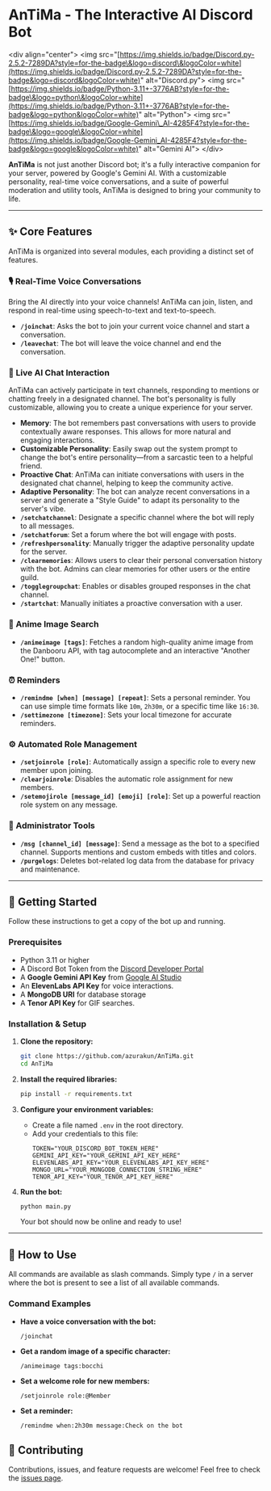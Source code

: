 # AnTiMa - The Interactive AI Discord Bot

\<div align="center"\>
\<img src="[https://img.shields.io/badge/Discord.py-2.5.2-7289DA?style=for-the-badge\&logo=discord\&logoColor=white](https://img.shields.io/badge/Discord.py-2.5.2-7289DA?style=for-the-badge&logo=discord&logoColor=white)" alt="Discord.py"\>
\<img src="[https://img.shields.io/badge/Python-3.11+-3776AB?style=for-the-badge\&logo=python\&logoColor=white](https://img.shields.io/badge/Python-3.11+-3776AB?style=for-the-badge&logo=python&logoColor=white)" alt="Python"\>
\<img src="[https://img.shields.io/badge/Google-Gemini\_AI-4285F4?style=for-the-badge\&logo=google\&logoColor=white](https://img.shields.io/badge/Google-Gemini_AI-4285F4?style=for-the-badge&logo=google&logoColor=white)" alt="Gemini AI"\>
\</div\>

**AnTiMa** is not just another Discord bot; it's a fully interactive companion for your server, powered by Google's Gemini AI. With a customizable personality, real-time voice conversations, and a suite of powerful moderation and utility tools, AnTiMa is designed to bring your community to life.

-----

## ✨ Core Features

AnTiMa is organized into several modules, each providing a distinct set of features.

### 🎙️ Real-Time Voice Conversations

Bring the AI directly into your voice channels\! AnTiMa can join, listen, and respond in real-time using speech-to-text and text-to-speech.

  - **`/joinchat`**: Asks the bot to join your current voice channel and start a conversation.
  - **`/leavechat`**: The bot will leave the voice channel and end the conversation.

### 💬 Live AI Chat Interaction

AnTiMa can actively participate in text channels, responding to mentions or chatting freely in a designated channel. The bot's personality is fully customizable, allowing you to create a unique experience for your server.

  - **Memory**: The bot remembers past conversations with users to provide contextually aware responses. This allows for more natural and engaging interactions.
  - **Customizable Personality**: Easily swap out the system prompt to change the bot's entire personality—from a sarcastic teen to a helpful friend.
  - **Proactive Chat**: AnTiMa can initiate conversations with users in the designated chat channel, helping to keep the community active.
  - **Adaptive Personality**: The bot can analyze recent conversations in a server and generate a "Style Guide" to adapt its personality to the server's vibe.
  - **`/setchatchannel`**: Designate a specific channel where the bot will reply to all messages.
  - **`/setchatforum`**: Set a forum where the bot will engage with posts.
  - **`/refreshpersonality`**: Manually trigger the adaptive personality update for the server.
  - **`/clearmemories`**: Allows users to clear their personal conversation history with the bot. Admins can clear memories for other users or the entire guild.
  - **`/togglegroupchat`**: Enables or disables grouped responses in the chat channel.
  - **`/startchat`**: Manually initiates a proactive conversation with a user.

### 🎨 Anime Image Search

  - **`/animeimage [tags]`**: Fetches a random high-quality anime image from the Danbooru API, with tag autocomplete and an interactive "Another One\!" button.

### ⏰ Reminders

  - **`/remindme [when] [message] [repeat]`**: Sets a personal reminder. You can use simple time formats like `10m`, `2h30m`, or a specific time like `16:30`.
  - **`/settimezone [timezone]`**: Sets your local timezone for accurate reminders.

### ⚙️ Automated Role Management

  - **`/setjoinrole [role]`**: Automatically assign a specific role to every new member upon joining.
  - **`/clearjoinrole`**: Disables the automatic role assignment for new members.
  - **`/setemojirole [message_id] [emoji] [role]`**: Set up a powerful reaction role system on any message.

### 👑 Administrator Tools

  - **`/msg [channel_id] [message]`**: Send a message as the bot to a specified channel. Supports mentions and custom embeds with titles and colors.
  - **`/purgelogs`**: Deletes bot-related log data from the database for privacy and maintenance.

-----

## 🚀 Getting Started

Follow these instructions to get a copy of the bot up and running.

### Prerequisites

  - Python 3.11 or higher
  - A Discord Bot Token from the [Discord Developer Portal](https://discord.com/developers/applications)
  - A **Google Gemini API Key** from [Google AI Studio](https://aistudio.google.com/app/apikey)
  - An **ElevenLabs API Key** for voice interactions.
  - A **MongoDB URI** for database storage
  - A **Tenor API Key** for GIF searches.

### Installation & Setup

1.  **Clone the repository:**

    ```bash
    git clone https://github.com/azurakun/AnTiMa.git
    cd AnTiMa
    ```

2.  **Install the required libraries:**

    ```bash
    pip install -r requirements.txt
    ```

3.  **Configure your environment variables:**

      - Create a file named `.env` in the root directory.
      - Add your credentials to this file:
        ```env
        TOKEN="YOUR_DISCORD_BOT_TOKEN_HERE"
        GEMINI_API_KEY="YOUR_GEMINI_API_KEY_HERE"
        ELEVENLABS_API_KEY="YOUR_ELEVENLABS_API_KEY_HERE"
        MONGO_URL="YOUR_MONGODB_CONNECTION_STRING_HERE"
        TENOR_API_KEY="YOUR_TENOR_API_KEY_HERE"
        ```

4.  **Run the bot:**

    ```bash
    python main.py
    ```

    Your bot should now be online and ready to use\!

-----

## 📝 How to Use

All commands are available as slash commands. Simply type `/` in a server where the bot is present to see a list of all available commands.

### Command Examples

  - **Have a voice conversation with the bot:**

    ```
    /joinchat
    ```

  - **Get a random image of a specific character:**

    ```
    /animeimage tags:bocchi
    ```

  - **Set a welcome role for new members:**

    ```
    /setjoinrole role:@Member
    ```

  - **Set a reminder:**

    ```
    /remindme when:2h30m message:Check on the bot
    ```

## 🤝 Contributing

Contributions, issues, and feature requests are welcome\! Feel free to check the [issues page](https://github.com/azurakun/AnTiMa/issues).